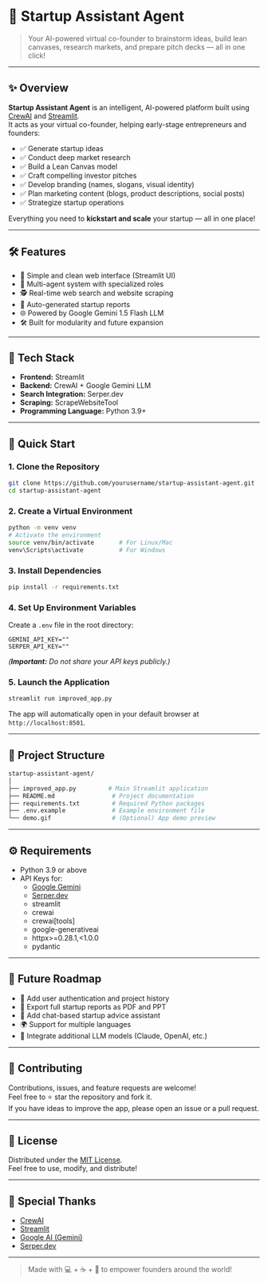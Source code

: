 

# 🚀 Startup Assistant Agent

> Your AI-powered virtual co-founder to brainstorm ideas, build lean canvases, research markets, and prepare pitch decks — all in one click!

---

## ✨ Overview

**Startup Assistant Agent** is an intelligent, AI-powered platform built using [CrewAI](https://github.com/joaomdmoura/crewAI) and [Streamlit](https://streamlit.io/).  
It acts as your virtual co-founder, helping early-stage entrepreneurs and founders:

- ✅ Generate startup ideas
- ✅ Conduct deep market research
- ✅ Build a Lean Canvas model
- ✅ Craft compelling investor pitches
- ✅ Develop branding (names, slogans, visual identity)
- ✅ Plan marketing content (blogs, product descriptions, social posts)
- ✅ Strategize startup operations

Everything you need to **kickstart and scale** your startup — all in one place!

---

## 🛠 Features

- 🚀 Simple and clean web interface (Streamlit UI)
- 🧠 Multi-agent system with specialized roles
- 🕵️ Real-time web search and website scraping
- 📄 Auto-generated startup reports
- 🌐 Powered by Google Gemini 1.5 Flash LLM
- 🛠️ Built for modularity and future expansion

---

## 🧩 Tech Stack

- **Frontend:** Streamlit
- **Backend:** CrewAI + Google Gemini LLM
- **Search Integration:** Serper.dev
- **Scraping:** ScrapeWebsiteTool
- **Programming Language:** Python 3.9+

---

## 🚀 Quick Start

### 1. Clone the Repository

```bash
git clone https://github.com/yourusername/startup-assistant-agent.git
cd startup-assistant-agent
```

### 2. Create a Virtual Environment

```bash
python -m venv venv
# Activate the environment
source venv/bin/activate       # For Linux/Mac
venv\Scripts\activate          # For Windows
```

### 3. Install Dependencies

```bash
pip install -r requirements.txt
```

### 4. Set Up Environment Variables

Create a `.env` file in the root directory:

```env
GEMINI_API_KEY=""
SERPER_API_KEY=""
```

_(**Important:** Do not share your API keys publicly.)_

### 5. Launch the Application

```bash
streamlit run improved_app.py
```

The app will automatically open in your default browser at `http://localhost:8501`.

---

## 📂 Project Structure

```bash
startup-assistant-agent/
│
├── improved_app.py         # Main Streamlit application
├── README.md                # Project documentation
├── requirements.txt         # Required Python packages
├── .env.example             # Example environment file
└── demo.gif                 # (Optional) App demo preview
```

---

## ⚙️ Requirements

- Python 3.9 or above
- API Keys for:
  - [Google Gemini](https://ai.google.dev/)
  - [Serper.dev](https://serper.dev/)
  - streamlit
  - crewai
  - crewai[tools]
  - google-generativeai
  - httpx>=0.28.1,<1.0.0
  - pydantic


---

## 🌟 Future Roadmap

- 🔐 Add user authentication and project history
- 📄 Export full startup reports as PDF and PPT
- 💬 Add chat-based startup advice assistant
- 🌍 Support for multiple languages
- 🤖 Integrate additional LLM models (Claude, OpenAI, etc.)

---

## 🤝 Contributing

Contributions, issues, and feature requests are welcome!  
Feel free to ⭐ star the repository and fork it.  
If you have ideas to improve the app, please open an issue or a pull request.

---

## 📜 License

Distributed under the [MIT License](LICENSE).  
Feel free to use, modify, and distribute!

---

## 🧡 Special Thanks

- [CrewAI](https://github.com/joaomdmoura/crewAI)
- [Streamlit](https://streamlit.io/)
- [Google AI (Gemini)](https://ai.google.dev/)
- [Serper.dev](https://serper.dev/)

---

> Made with 💻 + ☕ + 🚀 to empower founders around the world!

